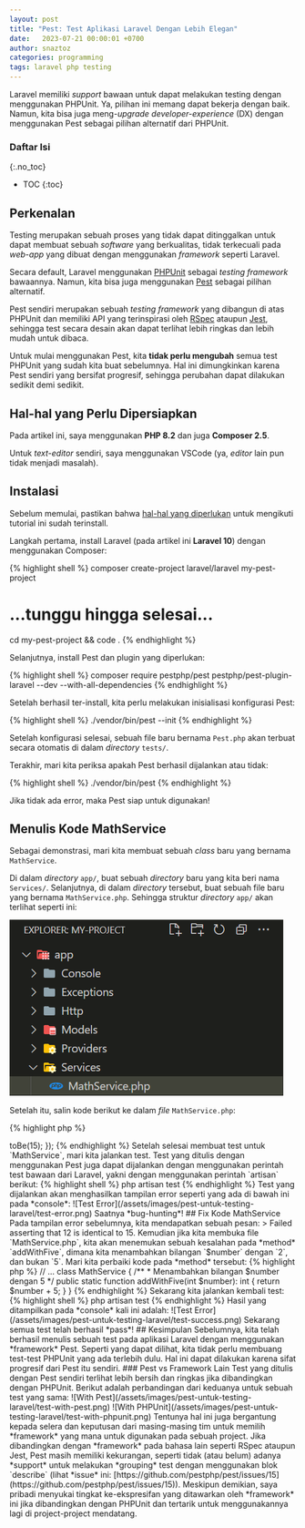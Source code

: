 ```yaml
---
layout: post
title: "Pest: Test Aplikasi Laravel Dengan Lebih Elegan"
date:   2023-07-21 00:00:01 +0700
author: snaztoz
categories: programming
tags: laravel php testing
---
```


Laravel memiliki *support* bawaan untuk dapat melakukan testing dengan menggunakan PHPUnit. Ya, pilihan ini memang dapat bekerja dengan baik. Namun, kita bisa juga meng-*upgrade* *developer-experience* (DX) dengan menggunakan Pest sebagai pilihan alternatif dari PHPUnit.

### Daftar Isi
{:.no_toc}

* TOC
{:toc}

## Perkenalan

Testing merupakan sebuah proses yang tidak dapat ditinggalkan untuk dapat membuat sebuah *software* yang berkualitas, tidak terkecuali pada *web-app* yang dibuat dengan menggunakan *framework* seperti Laravel.

Secara default, Laravel menggunakan [PHPUnit](https://phpunit.de/) sebagai *testing framework* bawaannya. Namun, kita bisa juga menggunakan [Pest](https://pestphp.com/) sebagai pilihan alternatif.

Pest sendiri merupakan sebuah *testing framework* yang dibangun di atas PHPUnit dan memiliki API yang terinspirasi oleh [RSpec](https://rspec.info/) ataupun [Jest](https://jestjs.io/), sehingga test secara desain akan dapat terlihat lebih ringkas dan lebih mudah untuk dibaca.

Untuk mulai menggunakan Pest, kita **tidak perlu mengubah** semua test PHPUnit yang sudah kita buat sebelumnya. Hal ini dimungkinkan karena Pest sendiri yang bersifat progresif, sehingga perubahan dapat dilakukan sedikit demi sedikit.

## Hal-hal yang Perlu Dipersiapkan

Pada artikel ini, saya menggunakan **PHP 8.2** dan juga **Composer 2.5**.

Untuk *text-editor* sendiri, saya menggunakan VSCode (ya, *editor* lain pun tidak menjadi masalah).

## Instalasi

Sebelum memulai, pastikan bahwa [hal-hal yang diperlukan](#hal-hal-yang-perlu-dipersiapkan) untuk mengikuti tutorial ini sudah terinstall.

Langkah pertama, install Laravel (pada artikel ini **Laravel 10**) dengan menggunakan Composer:

{% highlight shell %}
composer create-project laravel/laravel my-pest-project

# ...tunggu hingga selesai...

cd my-pest-project && code .
{% endhighlight %}

Selanjutnya, install Pest dan plugin yang diperlukan:

{% highlight shell %}
composer require pestphp/pest pestphp/pest-plugin-laravel --dev --with-all-dependencies
{% endhighlight %}

Setelah berhasil ter-install, kita perlu melakukan inisialisasi konfigurasi Pest:

{% highlight shell %}
./vendor/bin/pest --init
{% endhighlight %}

Setelah konfigurasi selesai, sebuah file baru bernama `Pest.php` akan terbuat secara otomatis di dalam *directory* `tests/`.

Terakhir, mari kita periksa apakah Pest berhasil dijalankan atau tidak:

{% highlight shell %}
./vendor/bin/pest
{% endhighlight %}

Jika tidak ada error, maka Pest siap untuk digunakan!

## Menulis Kode MathService

Sebagai demonstrasi, mari kita membuat sebuah *class* baru yang bernama `MathService`.

Di dalam *directory* `app/`, buat sebuah *directory* baru yang kita beri nama `Services/`. Selanjutnya, di dalam *directory* tersebut, buat sebuah file baru yang bernama `MathService.php`. Sehingga struktur *directory* `app/` akan terlihat seperti ini:

![Struktur Directory](/assets/images/pest-untuk-testing-laravel/directory-structure.png)

Setelah itu, salin kode berikut ke dalam *file* `MathService.php`:

{% highlight php %}
<?php

namespace App\Services;

class MathService
{
    /**
     * Menambahkan bilangan $number dengan 5
     */
    public static function addWithFive(int $number): int
    {
        return $number + 2;
    }
}
{% endhighlight %}

## Membuat Test untuk MathService

Untuk memastikan apakah kode yang dibuat sebelumnya telah bekerja dengan benar, kita perlu membuat test untuk kode tersebut.

Jalankan perintah berikut untuk membuat sebuah *file* test baru:

{% highlight shell %}
php artisan make:test MathServiceTest --pest
{% endhighlight %}

Perintah tersebut akan membuat sebuah *file* baru bernama `MathServiceTest.php` di dalam *directory* `tests/Feature/`.

Salin kode berikut ke dalam *file* `MathServiceTest.php`:

{% highlight php %}
<?php

namespace Tests\Feature;

use App\Services\MathService;

test('add with five', function () {
    $result = MathService::addWithFive(10);

    expect($result)->toBe(15);
});
{% endhighlight %}

Setelah selesai membuat test untuk `MathService`, mari kita jalankan test.

Test yang ditulis dengan menggunakan Pest juga dapat dijalankan dengan menggunakan perintah test bawaan dari Laravel, yakni dengan menggunakan perintah `artisan` berikut:

{% highlight shell %}
php artisan test
{% endhighlight %}

Test yang dijalankan akan menghasilkan tampilan error seperti yang ada di bawah ini pada *console*:

![Test Error](/assets/images/pest-untuk-testing-laravel/test-error.png)

Saatnya *bug-hunting*!

## Fix Kode MathService

Pada tampilan error sebelumnya, kita mendapatkan sebuah pesan:

> Failed asserting that 12 is identical to 15.

Kemudian jika kita membuka file `MathService.php`, kita akan menemukan sebuah kesalahan pada *method* `addWithFive`, dimana kita menambahkan bilangan `$number` dengan `2`, dan bukan `5`.

Mari kita perbaiki kode pada *method* tersebut:

{% highlight php %}
// ...

class MathService
{
    /**
     * Menambahkan bilangan $number dengan 5
     */
    public static function addWithFive(int $number): int
    {
        return $number + 5;
    }
}
{% endhighlight %}

Sekarang kita jalankan kembali test:

{% highlight shell %}
php artisan test
{% endhighlight %}

Hasil yang ditampilkan pada *console* kali ini adalah:

![Test Error](/assets/images/pest-untuk-testing-laravel/test-success.png)

Sekarang semua test telah berhasil *pass*!

## Kesimpulan

Sebelumnya, kita telah berhasil menulis sebuah test pada aplikasi Laravel dengan menggunakan *framework* Pest.

Seperti yang dapat dilihat, kita tidak perlu membuang test-test PHPUnit yang ada terlebih dulu. Hal ini dapat dilakukan karena sifat progresif dari Pest itu sendiri.

### Pest vs Framework Lain

Test yang ditulis dengan Pest sendiri terlihat lebih bersih dan ringkas jika dibandingkan dengan PHPUnit. Berikut adalah perbandingan dari keduanya untuk sebuah test yang sama:

![With Pest](/assets/images/pest-untuk-testing-laravel/test-with-pest.png)

![With PHPUnit](/assets/images/pest-untuk-testing-laravel/test-with-phpunit.png)

Tentunya hal ini juga bergantung kepada selera dan keputusan dari masing-masing tim untuk memilih *framework* yang mana untuk digunakan pada sebuah project.

Jika dibandingkan dengan *framework* pada bahasa lain seperti RSpec ataupun Jest, Pest masih memiliki kekurangan, seperti tidak (atau belum) adanya *support* untuk melakukan *grouping* test dengan menggunakan blok `describe` (lihat *issue* ini: [https://github.com/pestphp/pest/issues/15](https://github.com/pestphp/pest/issues/15)).

Meskipun demikian, saya pribadi menyukai tingkat ke-ekspresifan yang ditawarkan oleh *framework* ini jika dibandingkan dengan PHPUnit dan tertarik untuk menggunakannya lagi di project-project mendatang.

